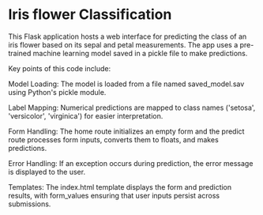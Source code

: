 # Iris flower Classification
This Flask application hosts a web interface for predicting the class of an iris flower based on its sepal and petal measurements. The app uses a pre-trained machine learning model saved in a pickle file to make predictions.

Key points of this code include:

Model Loading: The model is loaded from a file named saved_model.sav using Python's pickle module.

Label Mapping: Numerical predictions are mapped to class names ('setosa', 'versicolor', 'virginica') for easier interpretation.

Form Handling: The home route initializes an empty form and the predict route processes form inputs, converts them to floats, and makes predictions.

Error Handling: If an exception occurs during prediction, the error message is displayed to the user.

Templates: The index.html template displays the form and prediction results, with form_values ensuring that user inputs persist across submissions.
